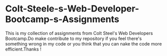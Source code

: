 # Colt-Steele-s-Web-Developer-Bootcamp-s-Assignments
This is my collection of assignments from Colt Steel's Web Developers Bootcamp.Do make  contribute to my repository if you feel there's something wrong in my code or you think that you can nake the code more efficient.Thanks !
